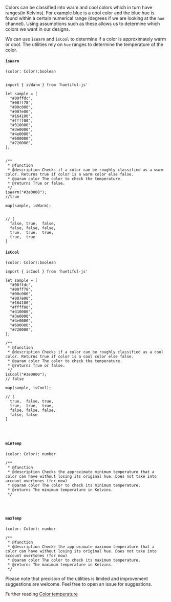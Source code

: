 Colors can be classified into warm and cool colors which in turn have ranges(in Kelvins). For example blue is a cool color and the blue hue is found within a certain numerical range (degrees if we are looking at the `hue` channel). Using assumptions such as these allows us to determine which colors we want in our designs.

We can use `isWarm` and `isCool` to determine if a color is approximately warm or cool. The utilities rely on `hue` ranges to determine the temperature of the color.

#### `isWarm`

`(color: Color):boolean`

```

import { isWarm } from 'huetiful-js'

let sample = [
  "#00ffdc",
  "#00ff78",
  "#00c000",
  "#007e00",
  "#164100",
  "#ffff00",
  "#310000",
  "#3e0000",
  "#4e0000",
  "#600000",
  "#720000",
];


/**
 * @function
 * @description Checks if a color can be roughly classified as a warm color. Returns true if color is a warm color else false.
 * @param color The color to check the temperature.
 * @returns True or false.
 */
isWarm("#3e0000");
//true

map(sample, isWarm);


// [
  false, true,  false,
  false, false, false,
  true,  true,  true,
  true,  true
]

```

#### `isCool`

`(color: Color):boolean`

```
import { isCool } from 'huetiful-js'

let sample = [
  "#00ffdc",
  "#00ff78",
  "#00c000",
  "#007e00",
  "#164100",
  "#ffff00",
  "#310000",
  "#3e0000",
  "#4e0000",
  "#600000",
  "#720000",
];

/**
 * @function
 * @description Checks if a color can be roughly classified as a cool color. Returns true if color is a cool color else false.
 * @param color The color to check the temperature.
 * @returns True or false.
 */
isCool("#3e0000");
// false

map(sample, isCool);

// [
  true,  false, true,
  true,  true,  true,
  false, false, false,
  false, false
]




```

#### `minTemp`

`(color: Color): number`

```
/**
 * @function
 * @description Checks the approximate minimum temperature that a color can have without losing its original hue. Does not take into account overtones (for now)
 * @param color The color to check its minimum temperature.
 * @returns The minimum temperature in Kelvins.
 */




```

#### `maxTemp`

`(color: Color): number`

```
/**
 * @function
 * @description Checks the approximate maximum temperature that a color can have without losing its original hue. Does not take into account overtones (for now)
 * @param color The color to check its maximum temperature.
 * @returns The maximum temperature in Kelvins.
 */
```

Please note that precision of the utilities is limited and improvement suggestions are welcome. Feel free to open an issue for suggestions.

Further reading [Color temperature]()
